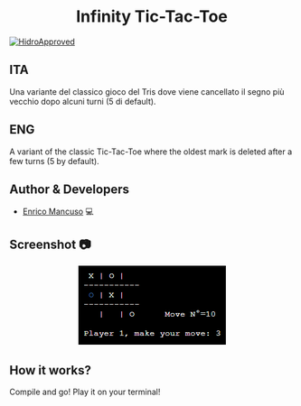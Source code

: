 <div align="center">
  <h1>Infinity Tic-Tac-Toe</h1>
</div>

[![HidroApproved](https://img.shields.io/badge/HidroSaphire-approved-blue)](https://github.com/HidroSaphire)

## ITA
Una variante del classico gioco del Tris dove viene cancellato il segno più vecchio dopo alcuni turni (5 di default).

## ENG
A variant of the classic Tic-Tac-Toe where the oldest mark is deleted after a few turns (5 by default).

## Author & Developers
 - [Enrico Mancuso] :computer:

## Screenshot :camera:
<div align="center">
	<img src="media/screenshot.png">
	<br>
</div>

## How it works?
Compile and go! Play it on your terminal!

[Enrico Mancuso]: https://github.com/HidroSaphire
